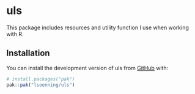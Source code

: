 
<!-- README.md is generated from README.Rmd. Please edit that file -->

# uls

<!-- badges: start -->
<!-- badges: end -->

This package includes resources and utility function I use when working
with R.

## Installation

You can install the development version of uls from
[GitHub](https://github.com/) with:

``` r
# install.packages("pak")
pak::pak("lsoenning/uls")
```
